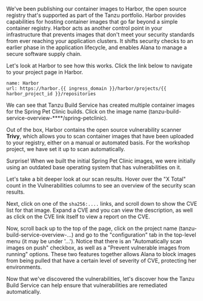 We've been publishing our container images to Harbor, the open source registry that's supported as part of the Tanzu portfolio. Harbor provides capabilities for hosting container images that go far beyond a simple container registry.  Harbor acts as another control point in your infrastructure that prevents images that don't meet your security standards from ever reaching your application clusters.  It shifts security checks to an earlier phase in the application lifecycle, and enables Alana to manage a secure software supply chain.

Let's look at Harbor to see how this works. Click the link below to navigate to your project page in Harbor.

```dashboard:reload-dashboard
name: Harbor
url: https://harbor.{{ ingress_domain }}/harbor/projects/{{ harbor_project_id }}/repositories
```

We can see that Tanzu Build Service has created multiple container images for the Spring Pet Clinic builds. Click on the image name (tanzu-build-service-overview-****/spring-petclinic).

Out of the box, Harbor contains the open source vulnerability scanner **Trivy**, which allows you to scan container images that have been uploaded to your registry, either on a manual or automated basis.  For the workshop project, we have set it up to scan automatically.  

Surprise!  When we built the initial Spring Pet Clinic images, we were initially using an outdated base operating system that has vulnerabilities on it.

Let's take a bit deeper look at our scan results.  Hover over the "X Total" count in the Vulnerabilities columns to see an overview of the security scan results.

Next, click on one of the `sha256:....` links, and scroll down to show the CVE list for that image.  Expand a CVE and you can view the description, as well as click on the CVE link itself to view a report on the CVE.

Now, scroll back up to the top of the page, click on the project name (tanzu-build-service-overview-...) and go to the "configuration" tab in the top-level menu (it may be under '...').  Notice that there is an "Automatically scan images on push" checkbox, as well as a "Prevent vulnerable images from running" options.  These two features together allows Alana to block images from being pulled that have a certain level of severity of CVE, protecting her environments.

Now that we've discovered the vulnerabilities, let's discover how the Tanzu Build Service can help ensure that vulnerabilities are remediated automatically.